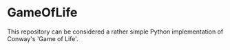 # GameOfLife
This repository can be considered a rather simple Python implementation of Conway's 'Game of Life'.
